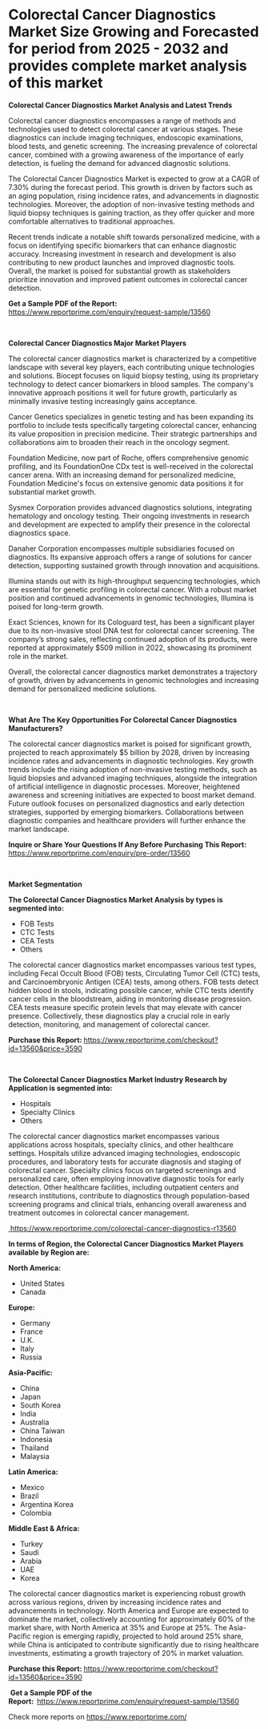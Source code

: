 <p><h1>Colorectal Cancer Diagnostics Market Size Growing and Forecasted for period from 2025 - 2032 and provides complete market analysis of this market</h1></p><p><strong>Colorectal Cancer Diagnostics Market Analysis and Latest Trends</strong></p>
<p><p>Colorectal cancer diagnostics encompasses a range of methods and technologies used to detect colorectal cancer at various stages. These diagnostics can include imaging techniques, endoscopic examinations, blood tests, and genetic screening. The increasing prevalence of colorectal cancer, combined with a growing awareness of the importance of early detection, is fueling the demand for advanced diagnostic solutions.</p><p>The Colorectal Cancer Diagnostics Market is expected to grow at a CAGR of 7.30% during the forecast period. This growth is driven by factors such as an aging population, rising incidence rates, and advancements in diagnostic technologies. Moreover, the adoption of non-invasive testing methods and liquid biopsy techniques is gaining traction, as they offer quicker and more comfortable alternatives to traditional approaches. </p><p>Recent trends indicate a notable shift towards personalized medicine, with a focus on identifying specific biomarkers that can enhance diagnostic accuracy. Increasing investment in research and development is also contributing to new product launches and improved diagnostic tools. Overall, the market is poised for substantial growth as stakeholders prioritize innovation and improved patient outcomes in colorectal cancer detection.</p></p>
<p><strong>Get a Sample PDF of the Report:&nbsp;</strong> <a href="https://www.reportprime.com/enquiry/request-sample/13560?utm_campaign=3277&utm_medium=2&utm_source=Github&utm_content=ia&utm_term=20032025&utm_id=colorectal-cancer-diagnostics">https://www.reportprime.com/enquiry/request-sample/13560</a></p>
<p>&nbsp;</p>
<p><strong>Colorectal Cancer Diagnostics Major Market Players</strong></p>
<p><p>The colorectal cancer diagnostics market is characterized by a competitive landscape with several key players, each contributing unique technologies and solutions. Biocept focuses on liquid biopsy testing, using its proprietary technology to detect cancer biomarkers in blood samples. The company's innovative approach positions it well for future growth, particularly as minimally invasive testing increasingly gains acceptance.</p><p>Cancer Genetics specializes in genetic testing and has been expanding its portfolio to include tests specifically targeting colorectal cancer, enhancing its value proposition in precision medicine. Their strategic partnerships and collaborations aim to broaden their reach in the oncology segment.</p><p>Foundation Medicine, now part of Roche, offers comprehensive genomic profiling, and its FoundationOne CDx test is well-received in the colorectal cancer arena. With an increasing demand for personalized medicine, Foundation Medicine's focus on extensive genomic data positions it for substantial market growth.</p><p>Sysmex Corporation provides advanced diagnostics solutions, integrating hematology and oncology testing. Their ongoing investments in research and development are expected to amplify their presence in the colorectal diagnostics space.</p><p>Danaher Corporation encompasses multiple subsidiaries focused on diagnostics. Its expansive approach offers a range of solutions for cancer detection, supporting sustained growth through innovation and acquisitions.</p><p>Illumina stands out with its high-throughput sequencing technologies, which are essential for genetic profiling in colorectal cancer. With a robust market position and continued advancements in genomic technologies, Illumina is poised for long-term growth.</p><p>Exact Sciences, known for its Cologuard test, has been a significant player due to its non-invasive stool DNA test for colorectal cancer screening. The company’s strong sales, reflecting continued adoption of its products, were reported at approximately $509 million in 2022, showcasing its prominent role in the market.</p><p>Overall, the colorectal cancer diagnostics market demonstrates a trajectory of growth, driven by advancements in genomic technologies and increasing demand for personalized medicine solutions.</p></p>
<p>&nbsp;</p>
<p><strong>What Are The Key Opportunities For Colorectal Cancer Diagnostics Manufacturers?</strong></p>
<p><p>The colorectal cancer diagnostics market is poised for significant growth, projected to reach approximately $5 billion by 2028, driven by increasing incidence rates and advancements in diagnostic technologies. Key growth trends include the rising adoption of non-invasive testing methods, such as liquid biopsies and advanced imaging techniques, alongside the integration of artificial intelligence in diagnostic processes. Moreover, heightened awareness and screening initiatives are expected to boost market demand. Future outlook focuses on personalized diagnostics and early detection strategies, supported by emerging biomarkers. Collaborations between diagnostic companies and healthcare providers will further enhance the market landscape.</p></p>
<p><strong>Inquire or Share Your Questions If Any Before Purchasing This Report:</strong> <a href="https://www.reportprime.com/enquiry/pre-order/13560?utm_campaign=3277&utm_medium=2&utm_source=Github&utm_content=ia&utm_term=20032025&utm_id=colorectal-cancer-diagnostics">https://www.reportprime.com/enquiry/pre-order/13560</a></p>
<p>&nbsp;</p>
<p><strong>Market Segmentation</strong></p>
<p><strong>The Colorectal Cancer Diagnostics Market Analysis by types is segmented into:</strong></p>
<p><ul><li>FOB Tests</li><li>CTC Tests</li><li>CEA Tests</li><li>Others</li></ul></p>
<p><p>The colorectal cancer diagnostics market encompasses various test types, including Fecal Occult Blood (FOB) tests, Circulating Tumor Cell (CTC) tests, and Carcinoembryonic Antigen (CEA) tests, among others. FOB tests detect hidden blood in stools, indicating possible cancer, while CTC tests identify cancer cells in the bloodstream, aiding in monitoring disease progression. CEA tests measure specific protein levels that may elevate with cancer presence. Collectively, these diagnostics play a crucial role in early detection, monitoring, and management of colorectal cancer.</p></p>
<p><strong>Purchase this Report:&nbsp;</strong><a href="https://www.reportprime.com/checkout?id=13560&price=3590&utm_campaign=3277&utm_medium=2&utm_source=Github&utm_content=ia&utm_term=20032025&utm_id=colorectal-cancer-diagnostics">https://www.reportprime.com/checkout?id=13560&price=3590</a></p>
<p>&nbsp;</p>
<p><strong>The Colorectal Cancer Diagnostics Market Industry Research by Application is segmented into:</strong></p>
<p><ul><li>Hospitals</li><li>Specialty Clinics</li><li>Others</li></ul></p>
<p><p>The colorectal cancer diagnostics market encompasses various applications across hospitals, specialty clinics, and other healthcare settings. Hospitals utilize advanced imaging technologies, endoscopic procedures, and laboratory tests for accurate diagnosis and staging of colorectal cancer. Specialty clinics focus on targeted screenings and personalized care, often employing innovative diagnostic tools for early detection. Other healthcare facilities, including outpatient centers and research institutions, contribute to diagnostics through population-based screening programs and clinical trials, enhancing overall awareness and treatment outcomes in colorectal cancer management.</p></p>
<p><a href="https://www.reportprime.com/colorectal-cancer-diagnostics-r13560?utm_campaign=3277&utm_medium=2&utm_source=Github&utm_content=ia&utm_term=20032025&utm_id=colorectal-cancer-diagnostics">&nbsp;https://www.reportprime.com/colorectal-cancer-diagnostics-r13560</a></p>
<p><strong>In terms of Region, the Colorectal Cancer Diagnostics Market Players available by Region are:</strong></p>
<p>
    <p> <strong> North America: </strong>
        <ul>
            <li>United States</li>
            <li>Canada</li>
        </ul>
        </p> 
    <p> <strong> Europe: </strong>
        <ul>
            <li>Germany</li>
            <li>France</li>
            <li>U.K.</li>
            <li>Italy</li>
            <li>Russia</li>
        </ul>
        </p> 
    <p> <strong> Asia-Pacific: </strong>
        <ul>
            <li>China</li>
            <li>Japan</li>
            <li>South Korea</li>
            <li>India</li>
            <li>Australia</li>
            <li>China Taiwan</li>
            <li>Indonesia</li>
            <li>Thailand</li>
            <li>Malaysia</li>
        </ul>
        </p> 
    <p> <strong> Latin America: </strong>
        <ul>
            <li>Mexico</li>
            <li>Brazil</li>
            <li>Argentina Korea</li>
            <li>Colombia</li>
        </ul>
        </p> 
    <p> <strong> Middle East & Africa: </strong>
        <ul>
            <li>Turkey</li>
            <li>Saudi</li>
            <li>Arabia</li>
            <li>UAE</li>
            <li>Korea</li>
        </ul>
    </p>
    </p>
<p><p>The colorectal cancer diagnostics market is experiencing robust growth across various regions, driven by increasing incidence rates and advancements in technology. North America and Europe are expected to dominate the market, collectively accounting for approximately 60% of the market share, with North America at 35% and Europe at 25%. The Asia-Pacific region is emerging rapidly, projected to hold around 25% share, while China is anticipated to contribute significantly due to rising healthcare investments, estimating a growth trajectory of 20% in market valuation.</p></p>
<p><strong>Purchase this Report: </strong><a href="https://www.reportprime.com/checkout?id=13560&price=3590&utm_campaign=3277&utm_medium=2&utm_source=Github&utm_content=ia&utm_term=20032025&utm_id=colorectal-cancer-diagnostics">https://www.reportprime.com/checkout?id=13560&price=3590</a></p>
<p>&nbsp;<strong>Get a Sample PDF of the Report:&nbsp;&nbsp;</strong><a href="https://www.reportprime.com/enquiry/request-sample/13560?utm_campaign=3277&utm_medium=2&utm_source=Github&utm_content=ia&utm_term=20032025&utm_id=colorectal-cancer-diagnostics">https://www.reportprime.com/enquiry/request-sample/13560</a></p>
<p><strong></strong></p>
<p>Check more reports on <a href="https://www.reportprime.com/?utm_campaign=3277&utm_medium=2&utm_source=Github&utm_content=ia&utm_term=20032025&utm_id=colorectal-cancer-diagnostics">https://www.reportprime.com/</a></p>